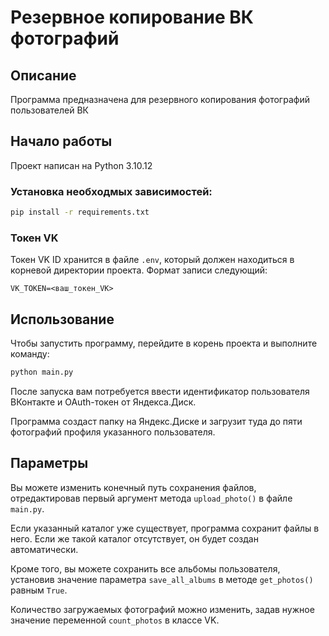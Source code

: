 # Резервное копирование ВК фотографий

## Описание

Программа предназначена для резервного копирования фотографий пользователей ВК

## Начало работы

Проект написан на Python 3.10.12

### Установка необходмых зависимостей:

```bash
pip install -r requirements.txt
```

### Токен VK

Токен VK ID хранится в файле `.env`, который должен находиться в корневой директории проекта. Формат записи следующий:

`VK_TOKEN=<ваш_токен_VK>`

## Использование

Чтобы запустить программу, перейдите в корень проекта и выполните команду:

```bash
python main.py
```

После запуска вам потребуется ввести идентификатор пользователя ВКонтакте и OAuth-токен от Яндекса.Диск.

Программа создаст папку на Яндекс.Диске и загрузит туда до пяти фотографий профиля указанного пользователя.

## Параметры

Вы можете изменить конечный путь сохранения файлов, отредактировав первый аргумент метода `upload_photo()` в файле `main.py`.

Если указанный каталог уже существует, программа сохранит файлы в него. Если же такой каталог отсутствует, он будет создан автоматически.

Кроме того, вы можете сохранить все альбомы пользователя, установив значение параметра `save_all_albums` в методе `get_photos()` равным `True`.

Количество загружаемых фотографий можно изменить, задав нужное значение переменной `count_photos` в классе VK.